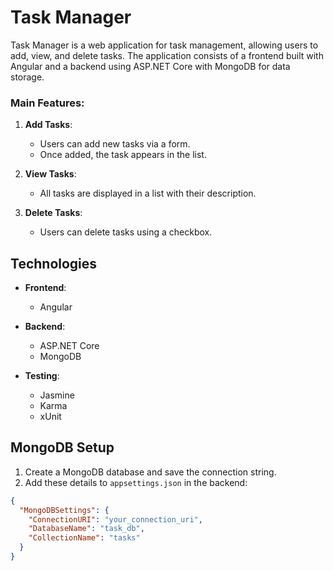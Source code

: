 # Task Manager

Task Manager is a web application for task management, allowing users to add, view, and delete tasks. The application consists of a frontend built with Angular and a backend using ASP.NET Core with MongoDB for data storage.

### Main Features:

1. **Add Tasks**:
   - Users can add new tasks via a form.
   - Once added, the task appears in the list.

2. **View Tasks**:
   - All tasks are displayed in a list with their description.

3. **Delete Tasks**:
   - Users can delete tasks using a checkbox.

## Technologies

- **Frontend**:
  - Angular

- **Backend**:
  - ASP.NET Core
  - MongoDB

- **Testing**:
  - Jasmine
  - Karma
  - xUnit

## MongoDB Setup

1. Create a MongoDB database and save the connection string.
2. Add these details to `appsettings.json` in the backend:

```json
{
  "MongoDBSettings": {
    "ConnectionURI": "your_connection_uri",
    "DatabaseName": "task_db",
    "CollectionName": "tasks"
  }
}